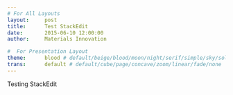 ```yaml
---
# For All Layouts
layout:     post
title:      Test StackEdit
date:       2015-06-10 12:00:00
author:     Materials Innovation

#  For Presentation Layout
theme:		blood # default/beige/blood/moon/night/serif/simple/sky/solarized
trans:		default # default/cube/page/concave/zoom/linear/fade/none
---
```


Testing StackEdit